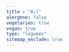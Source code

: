 ```yaml
---
title : "Ail"
alergene: false
vegetarien: true
vegan: true
type: "legumes"
sitemap_exclude: true
--- 
```


